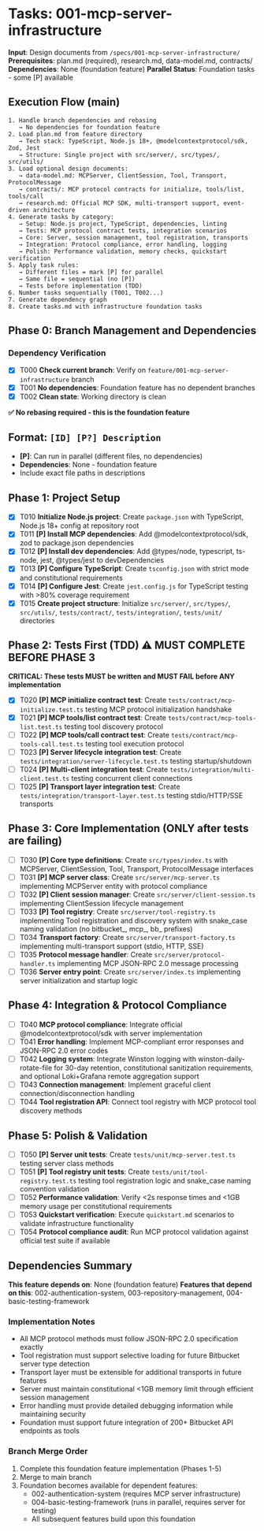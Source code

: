 # Tasks: 001-mcp-server-infrastructure

**Input**: Design documents from `/specs/001-mcp-server-infrastructure/`
**Prerequisites**: plan.md (required), research.md, data-model.md, contracts/
**Dependencies**: None (foundation feature)
**Parallel Status**: Foundation tasks - some [P] available

## Execution Flow (main)
```
1. Handle branch dependencies and rebasing
   → No dependencies for foundation feature
2. Load plan.md from feature directory
   → Tech stack: TypeScript, Node.js 18+, @modelcontextprotocol/sdk, Zod, Jest
   → Structure: Single project with src/server/, src/types/, src/utils/
3. Load optional design documents:
   → data-model.md: MCPServer, ClientSession, Tool, Transport, ProtocolMessage
   → contracts/: MCP protocol contracts for initialize, tools/list, tools/call
   → research.md: Official MCP SDK, multi-transport support, event-driven architecture
4. Generate tasks by category:
   → Setup: Node.js project, TypeScript, dependencies, linting
   → Tests: MCP protocol contract tests, integration scenarios
   → Core: Server, session management, tool registration, transports
   → Integration: Protocol compliance, error handling, logging
   → Polish: Performance validation, memory checks, quickstart verification
5. Apply task rules:
   → Different files = mark [P] for parallel
   → Same file = sequential (no [P])
   → Tests before implementation (TDD)
6. Number tasks sequentially (T001, T002...)
7. Generate dependency graph
8. Create tasks.md with infrastructure foundation tasks
```

## Phase 0: Branch Management and Dependencies

### Dependency Verification
- [x] T000 **Check current branch**: Verify on `feature/001-mcp-server-infrastructure` branch
- [x] T001 **No dependencies**: Foundation feature has no dependent branches
- [x] T002 **Clean state**: Working directory is clean

**✅ No rebasing required - this is the foundation feature**

## Format: `[ID] [P?] Description`
- **[P]**: Can run in parallel (different files, no dependencies)
- **Dependencies**: None - foundation feature
- Include exact file paths in descriptions

## Phase 1: Project Setup

- [x] T010 **Initialize Node.js project**: Create `package.json` with TypeScript, Node.js 18+ config at repository root
- [x] T011 **[P] Install MCP dependencies**: Add @modelcontextprotocol/sdk, zod to package.json dependencies 
- [x] T012 **[P] Install dev dependencies**: Add @types/node, typescript, ts-node, jest, @types/jest to devDependencies
- [x] T013 **[P] Configure TypeScript**: Create `tsconfig.json` with strict mode and constitutional requirements
- [x] T014 **[P] Configure Jest**: Create `jest.config.js` for TypeScript testing with >80% coverage requirement
- [x] T015 **Create project structure**: Initialize `src/server/`, `src/types/`, `src/utils/`, `tests/contract/`, `tests/integration/`, `tests/unit/` directories

## Phase 2: Tests First (TDD) ⚠️ MUST COMPLETE BEFORE PHASE 3

**CRITICAL: These tests MUST be written and MUST FAIL before ANY implementation**

- [x] T020 **[P] MCP initialize contract test**: Create `tests/contract/mcp-initialize.test.ts` testing MCP protocol initialization handshake
- [x] T021 **[P] MCP tools/list contract test**: Create `tests/contract/mcp-tools-list.test.ts` testing tool discovery protocol  
- [ ] T022 **[P] MCP tools/call contract test**: Create `tests/contract/mcp-tools-call.test.ts` testing tool execution protocol
- [ ] T023 **[P] Server lifecycle integration test**: Create `tests/integration/server-lifecycle.test.ts` testing startup/shutdown
- [ ] T024 **[P] Multi-client integration test**: Create `tests/integration/multi-client.test.ts` testing concurrent client connections
- [ ] T025 **[P] Transport layer integration test**: Create `tests/integration/transport-layer.test.ts` testing stdio/HTTP/SSE transports

## Phase 3: Core Implementation (ONLY after tests are failing)

- [ ] T030 **[P] Core type definitions**: Create `src/types/index.ts` with MCPServer, ClientSession, Tool, Transport, ProtocolMessage interfaces  
- [ ] T031 **[P] MCP server class**: Create `src/server/mcp-server.ts` implementing MCPServer entity with protocol compliance
- [ ] T032 **[P] Client session manager**: Create `src/server/client-session.ts` implementing ClientSession lifecycle management
- [ ] T033 **[P] Tool registry**: Create `src/server/tool-registry.ts` implementing Tool registration and discovery system with snake_case naming validation (no bitbucket_, mcp_, bb_ prefixes)
- [ ] T034 **Transport factory**: Create `src/server/transport-factory.ts` implementing multi-transport support (stdio, HTTP, SSE)
- [ ] T035 **Protocol message handler**: Create `src/server/protocol-handler.ts` implementing MCP JSON-RPC 2.0 message processing
- [ ] T036 **Server entry point**: Create `src/server/index.ts` implementing server initialization and startup logic

## Phase 4: Integration & Protocol Compliance

- [ ] T040 **MCP protocol compliance**: Integrate official @modelcontextprotocol/sdk with server implementation
- [ ] T041 **Error handling**: Implement MCP-compliant error responses and JSON-RPC 2.0 error codes
- [ ] T042 **Logging system**: Integrate Winston logging with winston-daily-rotate-file for 30-day retention, constitutional sanitization requirements, and optional Loki+Grafana remote aggregation support
- [ ] T043 **Connection management**: Implement graceful client connection/disconnection handling
- [ ] T044 **Tool registration API**: Connect tool registry with MCP protocol tool discovery methods

## Phase 5: Polish & Validation

- [ ] T050 **[P] Server unit tests**: Create `tests/unit/mcp-server.test.ts` testing server class methods
- [ ] T051 **[P] Tool registry unit tests**: Create `tests/unit/tool-registry.test.ts` testing tool registration logic and snake_case naming convention validation  
- [ ] T052 **Performance validation**: Verify <2s response times and <1GB memory usage per constitutional requirements
- [ ] T053 **Quickstart verification**: Execute `quickstart.md` scenarios to validate infrastructure functionality
- [ ] T054 **Protocol compliance audit**: Run MCP protocol validation against official test suite if available

## Dependencies Summary
**This feature depends on**: None (foundation feature)
**Features that depend on this**: 002-authentication-system, 003-repository-management, 004-basic-testing-framework

### Implementation Notes
- All MCP protocol methods must follow JSON-RPC 2.0 specification exactly
- Tool registration must support selective loading for future Bitbucket server type detection
- Transport layer must be extensible for additional transports in future features  
- Server must maintain constitutional <1GB memory limit through efficient session management
- Error handling must provide detailed debugging information while maintaining security
- Foundation must support future integration of 200+ Bitbucket API endpoints as tools

### Branch Merge Order
1. Complete this foundation feature implementation (Phases 1-5)
2. Merge to main branch 
3. Foundation becomes available for dependent features:
   - 002-authentication-system (requires MCP server infrastructure)
   - 004-basic-testing-framework (runs in parallel, requires server for testing)
   - All subsequent features build upon this foundation